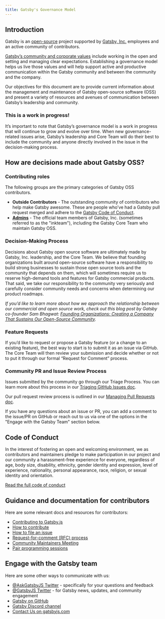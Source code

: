 ```yaml
---
title: Gatsby's Governance Model
---
```


## Introduction

Gatsby is an [open-source](https://opensource.org/) project supported by [Gatsby, Inc.](https://www.gatsbyjs.com/about/) employees and an active community of contributors.

[Gatsby’s community and corporate values](/docs/gatsby-core-philosophy/#gatsbys-community-philosophy) include working in the open and setting and managing clear expectations. Establishing a governance model helps us live those values and will help support active and productive communication within the Gatsby community and between the community and the company.

Our objectives for this document are to provide current information about the management and maintenance of Gatsby open-source software (OSS) and present a variety of resources and avenues of communication between Gatsby’s leadership and community.

### This is a work in progress!

It’s important to note that Gatsby’s governance model is a work in progress that will continue to grow and evolve over time. When new governance-related issues arise, Gatsby’s leadership and Core Team will do their best to include the community and anyone directly involved in the issue in the decision-making process.

## How are decisions made about Gatsby OSS?

### Contributing roles

The following groups are the primary categories of Gatsby OSS contributors.

- **Outside Contributors** - The outstanding community of contributors who help make Gatsby awesome. These are people who’ve had a Gatsby pull request merged and adhere to the [Gatsby Code of Conduct](/contributing/code-of-conduct/).
- **[Admins](https://github.com/orgs/gatsbyjs/teams/admin/members)** - The official team members of Gatsby, Inc. (sometimes referred to as the "inkteam"), including the Gatsby Core Team who maintain Gatsby OSS.

### Decision-Making Process

Decisions about Gatsby open source software are ultimately made by Gatsby, Inc. leadership, and the Core Team. We believe that founding organizations built around open-source software have a responsibility to build strong businesses to sustain those open source tools and the community that depends on them, which will sometimes require us to reserve high-demand tools and features for Gatsby commercial products. That said, we take our responsibility to the community very seriously and carefully consider community needs and concerns when determining our product roadmaps.

_If you’d like to learn more about how we approach the relationship between our commercial and open source work, check out this blog post by Gatsby co-founder Sam Bhagwat: [Founding Organizations: Creating a Company That Sustains Our Open-Source Community](/blog/2020-02-11-founding-organizations/#reach-skip-nav)._

### Feature Requests

If you’d like to request or propose a Gatsby feature (or a change to an existing feature), the best way to start is to submit it as an issue via GitHub. The Core Team will then review your submission and decide whether or not to put it through our formal “Request for Comment” process.

### Community PR and Issue Review Process

Issues submitted by the community go through our Triage Process. You can learn more about this process in our [Triaging GitHub Issues doc](/contributing/triaging-github-issues/).

Our pull request review process is outlined in our [Managing Pull Requests doc](/contributing/managing-pull-requests/).

If you have any questions about an issue or PR, you can add a comment to the issue/PR on GitHub or reach out to us via one of the options in the "Engage with the Gatsby Team" section below.

## Code of Conduct

In the interest of fostering an open and welcoming environment, we as contributors and maintainers pledge to make participation in our project and our community a harassment-free experience for everyone, regardless of age, body size, disability, ethnicity, gender identity and expression, level of experience, nationality, personal appearance, race, religion, or sexual identity and orientation.

[Read the full code of conduct](/contributing/code-of-conduct/)

## Guidance and documentation for contributors

Here are some relevant docs and resources for contributors:

- [Contributing to Gatsby.js](/contributing)
- [How to contribute](/contributing/how-to-contribute/)
- [How to file an issue](/contributing/how-to-file-an-issue/)
- [Request-for-comment (RFC) process](/contributing/rfc-process/)
- [Community Maintainers Meeting](/contributing/community/#community-maintainers-meeting)
- [Pair programming sessions](/contributing/pair-programming/)

## Engage with the Gatsby team

Here are some other ways to communicate with us:

- [@AskGatsbyJS Twitter](https://twitter.com/AskGatsbyJS) - specifically for your questions and feedback
- [@GatsbyJS Twitter](https://twitter.com/gatsbyjs) - for Gatsby news, updates, and community engagement
- [Gatsby on GitHub](https://github.com/gatsbyjs)
- [Gatsby Discord channel](https://gatsby.dev/discord)
- [Contact Us on gatsbyjs.com](https://www.gatsbyjs.com/contact-us/)
